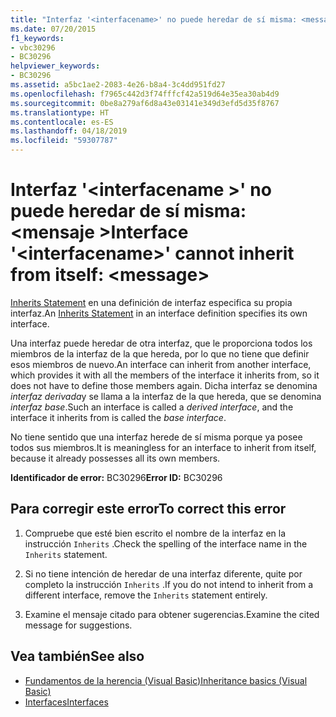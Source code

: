 ```yaml
---
title: "Interfaz '<interfacename>' no puede heredar de sí misma: <message>"
ms.date: 07/20/2015
f1_keywords:
- vbc30296
- BC30296
helpviewer_keywords:
- BC30296
ms.assetid: a5bc1ae2-2083-4e26-b8a4-3c4dd951fd27
ms.openlocfilehash: f7965c442d3f74fffcf42a519d64e35ea30ab4d9
ms.sourcegitcommit: 0be8a279af6d8a43e03141e349d3efd5d35f8767
ms.translationtype: HT
ms.contentlocale: es-ES
ms.lasthandoff: 04/18/2019
ms.locfileid: "59307787"
---
```

# <a name="interface-interfacename-cannot-inherit-from-itself-message"></a><span data-ttu-id="466d0-102">Interfaz '\<interfacename >' no puede heredar de sí misma: \<mensaje ></span><span class="sxs-lookup"><span data-stu-id="466d0-102">Interface '\<interfacename>' cannot inherit from itself: \<message></span></span>
<span data-ttu-id="466d0-103">[Inherits Statement](../../visual-basic/language-reference/statements/inherits-statement.md) en una definición de interfaz especifica su propia interfaz.</span><span class="sxs-lookup"><span data-stu-id="466d0-103">An [Inherits Statement](../../visual-basic/language-reference/statements/inherits-statement.md) in an interface definition specifies its own interface.</span></span>  
  
 <span data-ttu-id="466d0-104">Una interfaz puede heredar de otra interfaz, que le proporciona todos los miembros de la interfaz de la que hereda, por lo que no tiene que definir esos miembros de nuevo.</span><span class="sxs-lookup"><span data-stu-id="466d0-104">An interface can inherit from another interface, which provides it with all the members of the interface it inherits from, so it does not have to define those members again.</span></span> <span data-ttu-id="466d0-105">Dicha interfaz se denomina *interfaz derivada*y se llama a la interfaz de la que hereda, que se denomina *interfaz base*.</span><span class="sxs-lookup"><span data-stu-id="466d0-105">Such an interface is called a *derived interface*, and the interface it inherits from is called the *base interface*.</span></span>  
  
 <span data-ttu-id="466d0-106">No tiene sentido que una interfaz herede de sí misma porque ya posee todos sus miembros.</span><span class="sxs-lookup"><span data-stu-id="466d0-106">It is meaningless for an interface to inherit from itself, because it already possesses all its own members.</span></span>  
  
 <span data-ttu-id="466d0-107">**Identificador de error:** BC30296</span><span class="sxs-lookup"><span data-stu-id="466d0-107">**Error ID:** BC30296</span></span>  
  
## <a name="to-correct-this-error"></a><span data-ttu-id="466d0-108">Para corregir este error</span><span class="sxs-lookup"><span data-stu-id="466d0-108">To correct this error</span></span>  
  
1. <span data-ttu-id="466d0-109">Compruebe que esté bien escrito el nombre de la interfaz en la instrucción `Inherits` .</span><span class="sxs-lookup"><span data-stu-id="466d0-109">Check the spelling of the interface name in the `Inherits` statement.</span></span>  
  
2. <span data-ttu-id="466d0-110">Si no tiene intención de heredar de una interfaz diferente, quite por completo la instrucción `Inherits` .</span><span class="sxs-lookup"><span data-stu-id="466d0-110">If you do not intend to inherit from a different interface, remove the `Inherits` statement entirely.</span></span>  
  
3. <span data-ttu-id="466d0-111">Examine el mensaje citado para obtener sugerencias.</span><span class="sxs-lookup"><span data-stu-id="466d0-111">Examine the cited message for suggestions.</span></span>  
  
## <a name="see-also"></a><span data-ttu-id="466d0-112">Vea también</span><span class="sxs-lookup"><span data-stu-id="466d0-112">See also</span></span>

- [<span data-ttu-id="466d0-113">Fundamentos de la herencia (Visual Basic)</span><span class="sxs-lookup"><span data-stu-id="466d0-113">Inheritance basics (Visual Basic)</span></span>](~/docs/visual-basic/programming-guide/language-features/objects-and-classes/inheritance-basics.md)
- [<span data-ttu-id="466d0-114">Interfaces</span><span class="sxs-lookup"><span data-stu-id="466d0-114">Interfaces</span></span>](../../visual-basic/programming-guide/language-features/interfaces/index.md)

